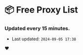 # :package: Free Proxy List
### Updated every 15 minutes.

- Last updated: `2024-09-05 17:38`

:heart:
